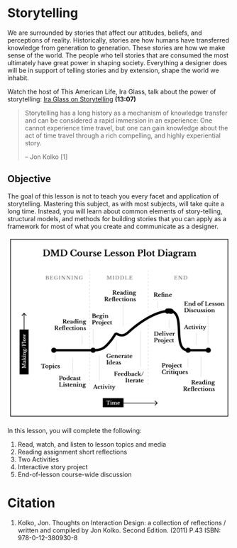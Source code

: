 # Storytelling

We are surrounded by stories that affect our attitudes, beliefs, and perceptions of reality. Historically, stories are how humans have transferred knowledge from generation to generation. These stories are how we make sense of the world. The people who tell stories that are consumed the most ultimately have great power in shaping society. Everything a designer does will be in support of telling stories and by extension, shape the world we inhabit.

Watch the host of This American Life, Ira Glass, talk about the power of storytelling: [Ira Glass on Storytelling](https://www.youtube.com/watch?v=K1NQKrbVslk) **(13:07)**

> Storytelling has a long history as a mechanism of knowledge transfer and can be considered a rapid immersion in an experience: One cannot experience time travel, but one can gain knowledge about the act of time travel through a rich compelling, and highly experiential story.
>   
>   – Jon Kolko [1]

## Objective

The goal of this lesson is not to teach you every facet and application of storytelling. Mastering this subject, as with most subjects, will take quite a long time. Instead, you will learn about common elements of story-telling, structural models, and methods for building stories that you can apply as a framework for most of what you create and communicate as a designer.


![DMD Course Lesson Plot Diagram](../../assets/narrative-lesson-diagram.png)


In this lesson, you will complete the following: 

1. Read, watch, and listen to lesson topics and media
2. Reading assignment short reflections
3. Two Activities
4. Interactive story project
5. End-of-lesson course-wide discussion

# Citation

1. Kolko, Jon. Thoughts on Interaction Design: a collection of reflections / written and compiled by Jon Kolko. Second Edition. (2011) P.43 ISBN: 978-0-12-380930-8